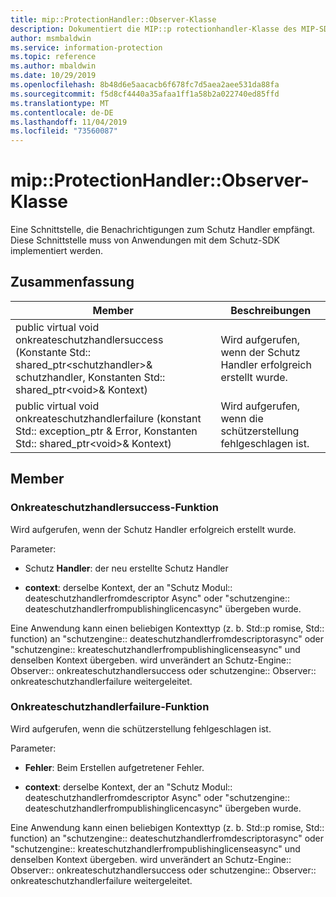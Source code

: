 ```yaml
---
title: mip::ProtectionHandler::Observer-Klasse
description: Dokumentiert die MIP::p rotectionhandler-Klasse des MIP-SDK (Microsoft Information Protection).
author: msmbaldwin
ms.service: information-protection
ms.topic: reference
ms.author: mbaldwin
ms.date: 10/29/2019
ms.openlocfilehash: 8b48d6e5aacacb6f678fc7d5aea2aee531da88fa
ms.sourcegitcommit: f5d8cf4440a35afaa1ff1a58b2a022740ed85ffd
ms.translationtype: MT
ms.contentlocale: de-DE
ms.lasthandoff: 11/04/2019
ms.locfileid: "73560087"
---
```

# <a name="class-mipprotectionhandlerobserver"></a>mip::ProtectionHandler::Observer-Klasse 
Eine Schnittstelle, die Benachrichtigungen zum Schutz Handler empfängt.
Diese Schnittstelle muss von Anwendungen mit dem Schutz-SDK implementiert werden.
  
## <a name="summary"></a>Zusammenfassung
 Member                        | Beschreibungen                                
--------------------------------|---------------------------------------------
public virtual void onkreateschutzhandlersuccess (Konstante Std:: shared_ptr\<schutzhandler\>& schutzhandler, Konstanten Std:: shared_ptr\<void\>& Kontext)  |  Wird aufgerufen, wenn der Schutz Handler erfolgreich erstellt wurde.
public virtual void onkreateschutzhandlerfailure (konstant Std:: exception_ptr & Error, Konstanten Std:: shared_ptr\<void\>& Kontext)  |  Wird aufgerufen, wenn die schützerstellung fehlgeschlagen ist.
  
## <a name="members"></a>Member
  
### <a name="oncreateprotectionhandlersuccess-function"></a>Onkreateschutzhandlersuccess-Funktion
Wird aufgerufen, wenn der Schutz Handler erfolgreich erstellt wurde.

Parameter:  
* Schutz **Handler**: der neu erstellte Schutz Handler


* **context**: derselbe Kontext, der an "Schutz Modul:: deateschutzhandlerfromdescriptor Async" oder "schutzengine:: deateschutzhandlerfrompublishinglicencasync" übergeben wurde.


Eine Anwendung kann einen beliebigen Kontexttyp (z. b. Std::p romise, Std:: function) an "schutzengine:: deateschutzhandlerfromdescriptorasync" oder "schutzengine:: kreateschutzhandlerfrompublishinglicenseasync" und denselben Kontext übergeben. wird unverändert an Schutz-Engine:: Observer:: onkreateschutzhandlersuccess oder schutzengine:: Observer:: onkreateschutzhandlerfailure weitergeleitet.
  
### <a name="oncreateprotectionhandlerfailure-function"></a>Onkreateschutzhandlerfailure-Funktion
Wird aufgerufen, wenn die schützerstellung fehlgeschlagen ist.

Parameter:  
* **Fehler**: Beim Erstellen aufgetretener Fehler. 


* **context**: derselbe Kontext, der an "Schutz Modul:: deateschutzhandlerfromdescriptor Async" oder "schutzengine:: deateschutzhandlerfrompublishinglicencasync" übergeben wurde.


Eine Anwendung kann einen beliebigen Kontexttyp (z. b. Std::p romise, Std:: function) an "schutzengine:: deateschutzhandlerfromdescriptorasync" oder "schutzengine:: kreateschutzhandlerfrompublishinglicenseasync" und denselben Kontext übergeben. wird unverändert an Schutz-Engine:: Observer:: onkreateschutzhandlersuccess oder schutzengine:: Observer:: onkreateschutzhandlerfailure weitergeleitet.